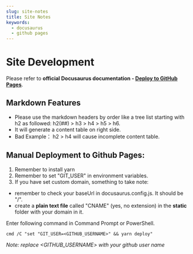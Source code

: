 ```yaml
---
slug: site-notes
title: Site Notes
keywords:  
  - docusaurus
  - github pages
---
```


# Site Development

Please refer to **official Docusaurus documentation - [Deploy to GitHub Pages](https://docusaurus.io/docs/deployment#deploying-to-github-pages)**.

## Markdown Features
- Please use the markdown headers by order like a tree list starting with h2 as followed: h2(##) > h3 > h4 > h5 > h6.
- It will generate a content table on right side. 
- Bad Example： h2 > h4 will cause incomplete content table. 

## Manual Deployment to Github Pages:
1. Remember to install yarn
2. Remember to set "GIT_USER" in environment variables.
3. If you have set custom domain, something to take note:  
- remember to check your baseUrl in docusaurus.config.js. It should be "/".
- create a **plain text file** called "CNAME" (yes, no extension) in the **static** folder with your domain in it.

Enter following command in Command Prompt or PowerShell.

```
cmd /C "set "GIT_USER=<GITHUB_USERNAME>" && yarn deploy"
```
_Note: replace <GITHUB_USERNAME> with your github user name_